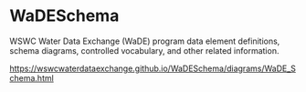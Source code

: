 # WaDESchema
WSWC Water Data Exchange (WaDE) program data element definitions, schema diagrams, controlled vocabulary, and other related information.

https://wswcwaterdataexchange.github.io/WaDESchema/diagrams/WaDE_Schema.html

